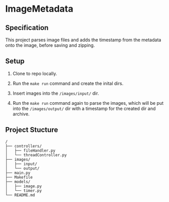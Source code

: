 # ImageMetadata

## Specification

This project parses image files and adds the timestamp from the metadata onto the image, before saving and zipping.

## Setup

1. Clone to repo locally.

2. Run the `make run` command and create the inital dirs.

3. Insert images into the `/images/input/` dir.

4. Run the `make run` command again to parse the images, which will be put into the `/images/output/` dir with a timestamp for the created dir and archive.

## Project Stucture
```
/
├── controllers/
│   ├── fileHandler.py
│   └── threadController.py
├── images/
│   ├── input/
│   └── output/
├── main.py
├── Makefile
├── models/
│   ├── image.py
│   └── timer.py
└── README.md
```
